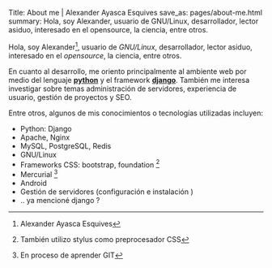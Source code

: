 Title: About me | Alexander Ayasca Esquives
save_as: pages/about-me.html
summary: Hola, soy Alexander, usuario de GNU/Linux, desarrollador, lector asiduo, interesado en el opensource, la ciencia, entre otros.

Hola, soy Alexander[^1], usuario de *GNU/Linux*, desarrollador, lector asiduo, interesado en el *opensource*, la ciencia, entre otros.

En cuanto al desarrollo, me oriento principalmente al ambiente web por medio del lenguaje [**python**][python] y el framework [**django**][django]. También me interesa investigar sobre temas administración de servidores, experiencia de usuario, gestión de proyectos y SEO.

Entre otros, algunos de mis conocimientos o tecnologías utilizadas incluyen:

- Python: Django
- Apache, Nginx
- MySQL, PostgreSQL, Redis
- GNU/Linux
- Frameworks CSS: bootstrap, foundation [^2]
- Mercurial [^3]
- Android
- Gestión de servidores (configuración e instalación )
- .. ya mencioné django ?

[^1]: Alexander Ayasca Esquives
[^2]: También utilizo stylus como preprocesador CSS
[^3]: En proceso de aprender GIT

[python]: http://www.python.org/
[django]: https://www.djangoproject.com/

<script type="application/ld+json">
{
  "@context": "http://schema.org",
  "@type": "Person",
  "name": "Alexander Ayasca Esquives",
  "url": "https://alexanderae.com",
  "sameAs": [
    "https://twitter.com/__alexander_",
    "https://www.linkedin.com/in/alexanderae/"
  ]
}
</script>